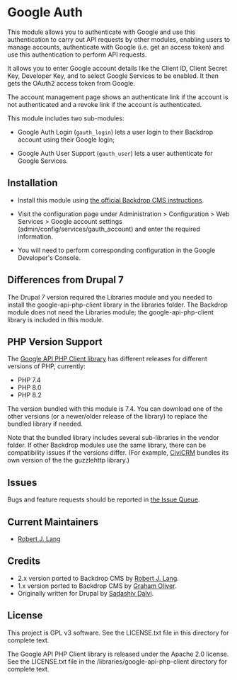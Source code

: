 Google Auth
===========

This  module allows you to authenticate with Google and use this authentication
to carry out API requests by other modules, enabling users to manage
accounts, authenticate with Google (i.e. get an access token) and use this
authentication to perform API requests.

It allows you to enter Google account details like the Client ID, Client Secret
Key, Developer Key, and to select Google Services to be enabled. It then gets
the OAuth2 access token from Google.

The account management page shows an authenticate link if the account is not
authenticated and a revoke link if the account is authenticated.

This module includes two sub-modules:

* Google Auth Login (`gauth_login`) lets a user login to their Backdrop
account using their Google login;

* Google Auth User Support (`gauth_user`) lets a user authenticate for Google
Services.

Installation
------------

- Install this module using [the official Backdrop CMS instructions](  https://backdropcms.org/guide/modules).

- Visit the configuration page under Administration > Configuration > Web
Services > Google account settings (admin/config/services/gauth_account) and
enter the required information.

- You will need to perform corresponding configuration in the Google Developer's
Console.

Differences from Drupal 7
-------------------------

The Drupal 7 version required the Libraries module and you needed to install the
google-api-php-client library in the libraries folder. The Backdrop module does
not need the Libraries module; the google-api-php-client library is included
in this module.

PHP Version Support
-------------------

The [Google API PHP Client library](https://github.com/googleapis/google-api-php-client/releases) has different releases for different versions of PHP, currently:

* PHP 7.4
* PHP 8.0
* PHP 8.2

The version bundled with this module is 7.4. You can download one of the other versions (or a newer/older release of the library) to replace the bundled library if needed.

Note that the bundled library includes several sub-libraries in the vendor folder. If other Backdrop modules use the same library, there can be compatibility issues if the versions differ. (For example, [CiviCRM](civicrm.org) bundles its own version of the the guzzlehttp library.)

Issues
------

Bugs and feature requests should be reported in [the Issue Queue](https://github.com/backdrop-contrib/gauth/issues).

Current Maintainers
-------------------

- [Robert J. Lang](https://github.com/bugfolder)

Credits
-------

- 2.x version ported to Backdrop CMS by [Robert J. Lang](https://github.com/bugfolder).
- 1.x version ported to Backdrop CMS by [Graham Oliver](https://github.com/Graham-72/).
- Originally written for Drupal by [Sadashiv Dalvi](https://github.com/sadashivdalvi).

License
-------

This project is GPL v3 software.
See the LICENSE.txt file in this directory for complete text.

The Google API PHP Client library is released under the Apache 2.0 license. See
the LICENSE.txt file in the /libraries/google-api-php-client directory for
complete text.
